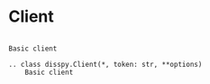 # Client

```{py.class} disspy.Client(*, token: str, **options)

Basic client
```

```{eval-rst}
.. class disspy.Client(*, token: str, **options)
    Basic client
```